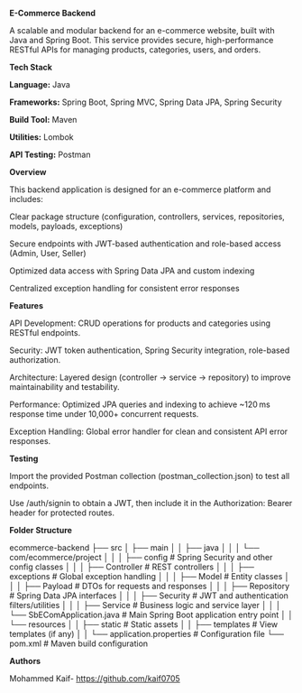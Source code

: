 **E-Commerce Backend**

A scalable and modular backend for an e-commerce website, built with Java and Spring Boot. This service provides secure, high-performance RESTful APIs for managing products, categories, users, and orders.

**Tech Stack**

**Language:** Java

**Frameworks:** Spring Boot, Spring MVC, Spring Data JPA, Spring Security

**Build Tool:** Maven

**Utilities:** Lombok

**API Testing:** Postman

**Overview**

This backend application is designed for an e-commerce platform and includes:

Clear package structure (configuration, controllers, services, repositories, models, payloads, exceptions)

Secure endpoints with JWT-based authentication and role-based access (Admin, User, Seller)

Optimized data access with Spring Data JPA and custom indexing

Centralized exception handling for consistent error responses

**Features**

API Development: CRUD operations for products and categories using RESTful endpoints.

Security: JWT token authentication, Spring Security integration, role-based authorization.

Architecture: Layered design (controller → service → repository) to improve maintainability and testability.

Performance: Optimized JPA queries and indexing to achieve ~120 ms response time under 10,000+ concurrent requests.

Exception Handling: Global error handler for clean and consistent API error responses.


**Testing**

Import the provided Postman collection (postman_collection.json) to test all endpoints.

Use /auth/signin to obtain a JWT, then include it in the Authorization: Bearer <token> header for protected routes.

**Folder Structure**

ecommerce-backend
├── src
│   ├── main
│   │   ├── java
│   │   │   └── com/ecommerce/project
│   │   │       ├── config           # Spring Security and other config classes
│   │   │       ├── Controller       # REST controllers
│   │   │       ├── exceptions       # Global exception handling
│   │   │       ├── Model            # Entity classes
│   │   │       ├── Payload          # DTOs for requests and responses
│   │   │       ├── Repository       # Spring Data JPA interfaces
│   │   │       ├── Security         # JWT and authentication filters/utilities
│   │   │       ├── Service          # Business logic and service layer
│   │   │       └── SbEComApplication.java  # Main Spring Boot application entry point
│   │   └── resources
│   │       ├── static              # Static assets
│   │       ├── templates           # View templates (if any)
│   │       └── application.properties  # Configuration file
└── pom.xml                          # Maven build configuration


**Authors**

Mohammed Kaif- https://github.com/kaif0705
